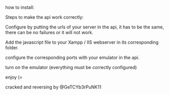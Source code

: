 how to install:


Steps to make the api work correctly:

Configure by putting the urls of your server in the api, it has to be the same, there can be no failures or it will not work.

Add the javascript file to your Xampp / IIS webserver in its corresponding folder.

configure the corresponding ports with your emulator in the api.

turn on the emulator (everything must be correctly configured)

enjoy (=

cracked and reversing by @GeTCYb3rPuNK11

